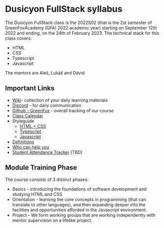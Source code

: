 # Dusicyon FullStack syllabus

The Dusicyon FullStack class is the 2022S02 (that is the 2st semester of GreenFoxAcademy (GFA) 2022 academic year) starting on September 12th 2022 and ending, on the 24th of February 2023. The technical stack for this class covers:

- HTML
- CSS
- Typescript
- Javascript

The mentors are Aleš, Lukáš and Dávid

## Important Links

* [Wiki](https://github.com/green-fox-academy/dusicyon-sic-fullstack-syllabus/wiki)- collection of your daily learning materials
* [Discord](https://discord.gg/YBbmq2Um) - for daily communication
* [Github - GreenFox](https://github.com/green-fox-academy) - overall tracking of our course
* [Class Calendar](https://calendar.google.com/calendar/u/1?cid=Y19ndHB1dmlzbWRrbHB0ZmYwbGxyZXVxbG1oMEBncm91cC5jYWxlbmRhci5nb29nbGUuY29t)
* Styleguide
  * [HTML + CSS](https://github.com/green-fox-academy/teaching-materials/blob/master/styleguide/html-css.md)
  * [Typescript](https://github.com/green-fox-academy/teaching-materials/blob/9298f98cb61bfdb6ffcb29257440d6c4d28c12a4/styleguide/typescript.md)
  * [Javascript](https://github.com/green-fox-academy/teaching-materials/blob/9298f98cb61bfdb6ffcb29257440d6c4d28c12a4/styleguide/javascript.md)
* [Definitions](https://github.com/green-fox-academy/definitions)
* [Who can help you](Who_and_when_to_contact_if.pdf)
* [Student Attendance Tracker]() [TBD]

## Module Training Phase

The course consists of 3 distinct phases:

* Basics - introducing the foundations of software development and studying HTML and CSS
* Orientation - learning the core concepts in programming (that can translate to other languages), and then expanding deeper into the facilities and opportunities afforded in the Javascript environment.
* Project - We form working groups that are working independently with mentor supervision on a lifelike project.
